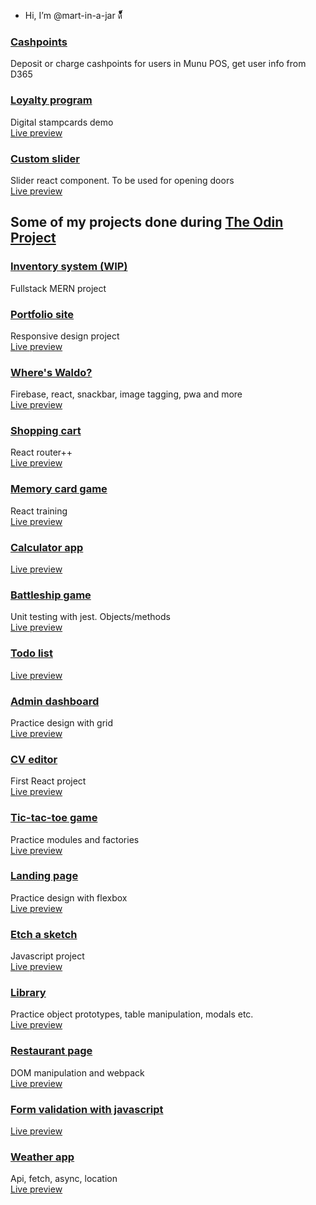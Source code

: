- Hi, I’m @mart-in-a-jar ด้้้้้็็็็็้้้้้็็็็็้้้้


<!---
mart-in-a-jar/mart-in-a-jar is a ✨ special ✨ repository because its `README.md` (this file) appears on your GitHub profile.
You can click the Preview link to take a look at your changes.
--->
### [Cashpoints](https://github.com/mart-in-a-jar/cashpoints)
Deposit or charge cashpoints for users in Munu POS, get user info from D365

### [Loyalty program](https://github.com/mart-in-a-jar/loyalty_program)
Digital stampcards demo   
[Live preview](https://mart-in-a-jar.github.io/loyalty_program/)

### [Custom slider](https://github.com/mart-in-a-jar/custom-slider)
Slider react component. To be used for opening doors  
[Live preview](https://mart-in-a-jar.github.io/custom-slider)

## Some of my projects done during [The Odin Project](https://www.theodinproject.com)

### [Inventory system (WIP)](https://github.com/mart-in-a-jar/odin-inventory)
Fullstack MERN project

### [Portfolio site](https://github.com/mart-in-a-jar/odin-portfolio)
Responsive design project  
[Live preview](https://mart-in-a-jar.github.io/odin-portfolio)

### [Where's Waldo?](https://github.com/mart-in-a-jar/odin-where-is-waldo)
Firebase, react, snackbar, image tagging, pwa and more  
[Live preview](https://odin-waldo-app.web.app/)

### [Shopping cart](https://github.com/mart-in-a-jar/odin-shopping-cart)
React router++  
[Live preview](https://mart-in-a-jar.github.io/odin-shopping-cart/)

### [Memory card game](https://github.com/mart-in-a-jar/odin-memory-card)
React training  
[Live preview](https://mart-in-a-jar.github.io/odin-memory-card/)

### [Calculator app](https://github.com/mart-in-a-jar/calculator)
[Live preview](http://htmlpreview.github.io/?https://github.com/mart-in-a-jar/calculator/blob/main/index.html)

### [Battleship game](https://github.com/mart-in-a-jar/odin-battleship)  
Unit testing with jest. Objects/methods  
[Live preview](https://mart-in-a-jar.github.io/odin-battleship/)

### [Todo list](https://github.com/mart-in-a-jar/odin-todo-list)
[Live preview](https://mart-in-a-jar.github.io/odin-todo-list/)

### [Admin dashboard](https://github.com/mart-in-a-jar/odin-admin-dashboard)
Practice design with grid  
[Live preview](http://raw.githack.com/mart-in-a-jar/odin-admin-dashboard/master/index.html)

### [CV editor](https://github.com/mart-in-a-jar/odin-cv-project)
First React project  
[Live preview](https://mart-in-a-jar.github.io/odin-cv-project/)

### [Tic-tac-toe game](https://github.com/mart-in-a-jar/odin-tic-tac-toe)
Practice modules and factories  
[Live preview](http://raw.githack.com/mart-in-a-jar/odin-tic-tac-toe/main/index.html)

### [Landing page](https://github.com/mart-in-a-jar/odin-landing-page)
Practice design with flexbox  
[Live preview](http://raw.githack.com/mart-in-a-jar/odin-landing-page/main/index.html)

### [Etch a sketch](https://github.com/mart-in-a-jar/etch-a-sketch)
Javascript project  
[Live preview](https://raw.githack.com/mart-in-a-jar/etch-a-sketch/main/index.html)

### [Library](https://github.com/mart-in-a-jar/odin-library)
Practice object prototypes, table manipulation, modals etc.  
[Live preview](http://raw.githack.com/mart-in-a-jar/odin-library/main/index.html)

### [Restaurant page](https://github.com/mart-in-a-jar/odin-restaurant-page)
DOM manipulation and webpack  
[Live preview](https://mart-in-a-jar.github.io/odin-restaurant-page/)

### [Form validation with javascript](https://github.com/mart-in-a-jar/js_fiddle/tree/main/form_validation)  
[Live preview](http://raw.githack.com/mart-in-a-jar/js_fiddle/main/form_validation/dist/index.html)

### [Weather app](https://github.com/mart-in-a-jar/odin-weather-app)
Api, fetch, async, location  
[Live preview](https://mart-in-a-jar.github.io/odin-weather-app/)
